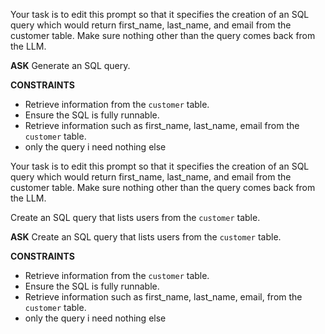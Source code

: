 Your task is to edit this prompt so that it specifies the creation of an SQL query which would return first_name, last_name, and email from the customer table. Make sure nothing other than the query comes back from the LLM.

__ASK__
Generate an SQL query.

__CONSTRAINTS__
- Retrieve information from the `customer` table.
- Ensure the SQL is fully runnable.
- Retrieve information  such as first_name, last_name, email from the `customer` table.
- only the query i need nothing else






Your task is to edit this prompt so that it specifies the creation of an SQL query which would return first_name, last_name, and email from the customer table. Make sure nothing other than the query comes back from the LLM.

Create an SQL query that lists users from the `customer` table.

__ASK__
Create an SQL query that lists users from the `customer` table.

__CONSTRAINTS__
- Retrieve information from the `customer` table.
- Ensure the SQL is fully runnable.
- Retrieve information  such as first_name, last_name, email, from the `customer` table.
- only the query i need nothing else 